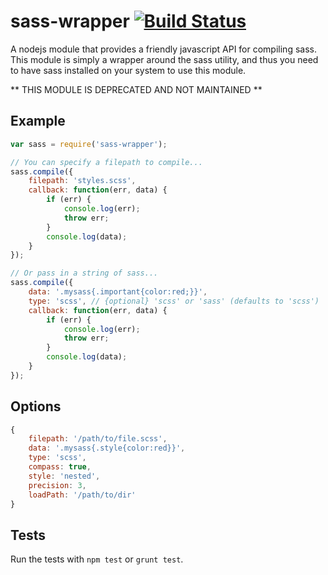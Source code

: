 # sass-wrapper [![Build Status](https://travis-ci.org/badsyntax/sass-wrapper.png?branch=master)](https://travis-ci.org/badsyntax/sass-wrapper)

A nodejs module that provides a friendly javascript API for compiling sass. This module is simply a wrapper
around the sass utility, and thus you need to have sass installed on your system to use this module.

** THIS MODULE IS DEPRECATED AND NOT MAINTAINED **

## Example

```javascript
var sass = require('sass-wrapper');

// You can specify a filepath to compile...
sass.compile({
	filepath: 'styles.scss',
	callback: function(err, data) {
		if (err) {
			console.log(err);
			throw err;
		}
		console.log(data);
	}
});

// Or pass in a string of sass...
sass.compile({
	data: '.mysass{.important{color:red;}}',
	type: 'scss', // {optional} 'scss' or 'sass' (defaults to 'scss')
	callback: function(err, data) {
		if (err) {
			console.log(err);
			throw err;
		}
		console.log(data);
	}
});
```

## Options

```javascript
{
	filepath: '/path/to/file.scss',
	data: '.mysass{.style{color:red}}',
	type: 'scss',
	compass: true,
	style: 'nested',
	precision: 3,
	loadPath: '/path/to/dir'
}
```

## Tests

Run the tests with `npm test` or `grunt test`.
